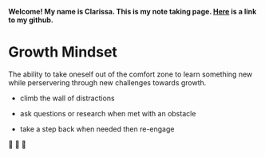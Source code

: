 **Welcome! My name is Clarissa. This is my note taking page. [Here](https://github.com/yoshiontheloose) is a link to my github.**

# Growth Mindset

The ability to take oneself out of the comfort zone to learn something new while perservering through new challenges towards growth.
 
 * climb the wall of distractions 
 
 * ask questions or research when met with an obstacle
 
 * take a step back when needed then re-engage
  
  
  :partying_face: 	:partying_face: 	:partying_face:	
 
  

